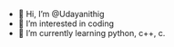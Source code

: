 - 👋 Hi, I’m @Udayanithig
- 👀 I’m interested in coding
- 🌱 I’m currently learning python, c++, c.

<!---
Udayanithig/Udayanithig is a ✨ special ✨ repository because its `README.md` (this file) appears on your GitHub profile.
You can click the Preview link to take a look at your changes.
--->
